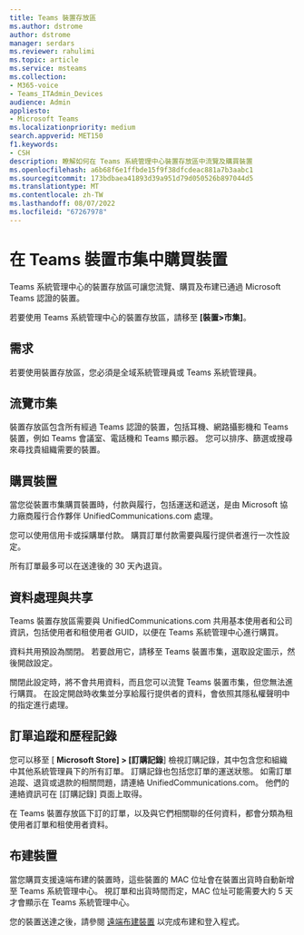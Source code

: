 ```yaml
---
title: Teams 裝置存放區
ms.author: dstrome
author: dstrome
manager: serdars
ms.reviewer: rahulimi
ms.topic: article
ms.service: msteams
ms.collection:
- M365-voice
- Teams_ITAdmin_Devices
audience: Admin
appliesto:
- Microsoft Teams
ms.localizationpriority: medium
search.appverid: MET150
f1.keywords:
- CSH
description: 瞭解如何在 Teams 系統管理中心裝置存放區中流覽及購買裝置
ms.openlocfilehash: a6b68f6e1ffbde15f9f38dfcdeac881a7b3aabc1
ms.sourcegitcommit: 173bdbaea41893d39a951d79d050526b897044d5
ms.translationtype: MT
ms.contentlocale: zh-TW
ms.lasthandoff: 08/07/2022
ms.locfileid: "67267978"
---
```

# <a name="purchase-devices-in-the-teams-device-store"></a>在 Teams 裝置市集中購買裝置

Teams 系統管理中心的裝置存放區可讓您流覽、購買及布建已通過 Microsoft Teams 認證的裝置。  

 若要使用 Teams 系統管理中心的裝置存放區，請移至 **[裝置>市集]**。

## <a name="requirements"></a>需求

若要使用裝置存放區，您必須是全域系統管理員或 Teams 系統管理員。

## <a name="browse-the-store"></a>流覽市集

裝置存放區包含所有經過 Teams 認證的裝置，包括耳機、網路攝影機和 Teams 裝置，例如 Teams 會議室、電話機和 Teams 顯示器。 您可以排序、篩選或搜尋來尋找貴組織需要的裝置。

## <a name="purchase-devices"></a>購買裝置

當您從裝置市集購買裝置時，付款與履行，包括運送和遞送，是由 Microsoft 協力廠商履行合作夥伴 UnifiedCommunications.com 處理。  

您可以使用信用卡或採購單付款。 購買訂單付款需要與履行提供者進行一次性設定。

所有訂單最多可以在送達後的 30 天內退貨。

## <a name="data-handling-and-sharing"></a>資料處理與共享

Teams 裝置存放區需要與 UnifiedCommunications.com 共用基本使用者和公司資訊，包括使用者和租使用者 GUID，以便在 Teams 系統管理中心進行購買。

資料共用預設為關閉。 若要啟用它，請移至 Teams 裝置市集，選取設定圖示，然後開啟設定。  

關閉此設定時，將不會共用資料，而且您可以流覽 Teams 裝置市集，但您無法進行購買。 在設定開啟時收集並分享給履行提供者的資料，會依照其隱私權聲明中的指定進行處理。

## <a name="order-tracking-and-history"></a>訂單追蹤和歷程記錄

您可以移至 [ **Microsoft Store] > [訂購記錄**] 檢視訂購記錄，其中包含您和組織中其他系統管理員下的所有訂單。 訂購記錄也包括您訂單的運送狀態。 如需訂單追蹤、退貨或退款的相關問題，請連絡 UnifiedCommunications.com。 他們的連絡資訊可在 [訂購記錄] 頁面上取得。

在 Teams 裝置存放區下訂的訂單，以及與它們相關聯的任何資料，都會分類為租使用者訂單和租使用者資料。

## <a name="provision-devices"></a>布建裝置

當您購買支援遠端布建的裝置時，這些裝置的 MAC 位址會在裝置出貨時自動新增至 Teams 系統管理中心。 視訂單和出貨時間而定，MAC 位址可能需要大約 5 天才會顯示在 Teams 系統管理中心。

您的裝置送達之後，請參閱 [遠端布建裝置](remote-provision-remote-login.md#generate-a-verification-code) 以完成布建和登入程式。

